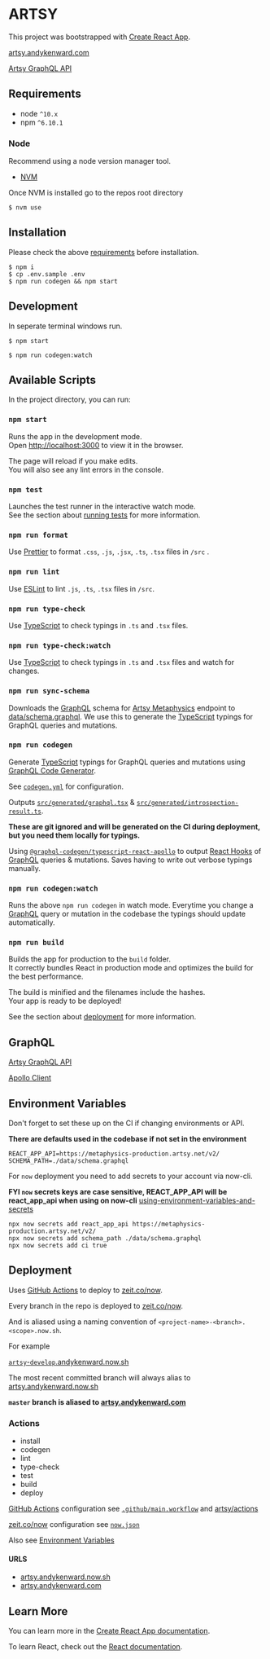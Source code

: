 # ARTSY

This project was bootstrapped with [Create React App](https://github.com/facebook/create-react-app).

[artsy.andykenward.com](https://artsy.andykenward.com)

[Artsy GraphQL API]

## Requirements

- node `^10.x`
- npm `^6.10.1`

### Node

Recommend using a node version manager tool.

- [NVM](https://github.com/creationix/nvm#install-script)

Once NVM is installed go to the repos root directory

```
$ nvm use
```

## Installation

Please check the above [requirements](#Requirements) before installation.

```
$ npm i
$ cp .env.sample .env
$ npm run codegen && npm start
```

## Development

In seperate terminal windows run.

```
$ npm start
```

```
$ npm run codegen:watch
```

## Available Scripts

In the project directory, you can run:

### `npm start`

Runs the app in the development mode.<br>
Open [http://localhost:3000](http://localhost:3000) to view it in the browser.

The page will reload if you make edits.<br>
You will also see any lint errors in the console.

### `npm test`

Launches the test runner in the interactive watch mode.<br>
See the section about [running tests](https://facebook.github.io/create-react-app/docs/running-tests) for more information.

### `npm run format`

Use [Prettier] to format `.css`, `.js`, `.jsx`, `.ts`, `.tsx` files in `/src` .

### `npm run lint`

Use [ESLint] to lint `.js`, `.ts`, `.tsx` files in `/src`.

### `npm run type-check`

Use [TypeScript] to check typings in `.ts` and `.tsx` files.

### `npm run type-check:watch`

Use [TypeScript] to check typings in `.ts` and `.tsx` files and watch for changes.

### `npm run sync-schema`

Downloads the [GraphQL] schema for [Artsy Metaphysics] endpoint to [data/schema.graphql]. We use this to generate the [TypeScript] typings for GraphQL queries and mutations.

### `npm run codegen`

Generate [TypeScript] typings for GraphQL queries and mutations using [GraphQL Code Generator].

See [`codegen.yml`] for configuration.

Outputs [`src/generated/graphql.tsx`] & [`src/generated/introspection-result.ts`].

**These are git ignored and will be generated on the CI during deployment, but you need them locally for typings.**

Using [`@graphql-codegen/typescript-react-apollo`] to output [React Hooks] of [GraphQL] queries & mutations. Saves having to write out verbose typings manually.

### `npm run codegen:watch`

Runs the above `npm run codegen` in watch mode. Everytime you change a [GraphQL] query or mutation in the codebase the typings should update automatically.

### `npm run build`

Builds the app for production to the `build` folder.<br>
It correctly bundles React in production mode and optimizes the build for the best performance.

The build is minified and the filenames include the hashes.<br>
Your app is ready to be deployed!

See the section about [deployment](#Deployment) for more information.

## GraphQL

[Artsy GraphQL API]

[Apollo Client]

## Environment Variables

Don't forget to set these up on the CI if changing environments or API.

**There are defaults used in the codebase if not set in the environment**

```
REACT_APP_API=https://metaphysics-production.artsy.net/v2/
SCHEMA_PATH=./data/schema.graphql
```

For `now` deployment you need to add secrets to your account via now-cli.

**FYI `now` secrets keys are case sensitive, REACT_APP_API will be react_app_api when using on now-cli**
[using-environment-variables-and-secrets](https://zeit.co/docs/v2/build-step#using-environment-variables-and-secrets)

```
npx now secrets add react_app_api https://metaphysics-production.artsy.net/v2/
npx now secrets add schema_path ./data/schema.graphql
npx now secrets add ci true
```

## Deployment

Uses [GitHub Actions] to deploy to [zeit.co/now].

Every branch in the repo is deployed to [zeit.co/now].

And is aliased using a naming convention of `<project-name>-<branch>.<scope>.now.sh`.

For example

[`artsy`-`develop`.andykenward.now.sh](https://artsy-develop.andykenward.now.sh)

The most recent committed branch will always alias to [artsy.andykenward.now.sh](https://artsy.andykenward.now.sh)

**`master` branch is aliased to [artsy.andykenward.com](https://artsy.andykenward.com)**

### Actions

- install
- codegen
- lint
- type-check
- test
- build
- deploy

[GitHub Actions] configuration see [`.github/main.workflow`] and [artsy/actions]

[zeit.co/now] configuration see [`now.json`]

Also see [Environment Variables](#environment-variables)

#### URLS

- [artsy.andykenward.now.sh](https://artsy.andykenward.now.sh)
- [artsy.andykenward.com](https://artsy.andykenward.com)

## Learn More

You can learn more in the [Create React App documentation](https://facebook.github.io/create-react-app/docs/getting-started).

To learn React, check out the [React documentation](https://reactjs.org/).

[prettier]: https://prettier.io
[eslint]: https://eslint.org
[artsy metaphysics]: https://github.com/artsy/metaphysics
[graphql]: https://graphql.org
[data/schema.graphql]: ./data/schema.graphql
[typescript]: https://www.typescriptlang.org
[graphql code generator]: https://graphql-code-generator.com
[`codegen.yml`]: ./codegen.yml
[`@graphql-codegen/typescript-react-apollo`]: https://graphql-code-generator.com/docs/plugins/typescript-react-apollo
[react hooks]: https://reactjs.org/docs/hooks-intro.html
[`.github/main.workflow`]: .github/main.workflow
[github actions]: https://github.com/features/actions
[artsy/actions]: https://github.com/andykenward/artsy/actions
[`now.json`]: ./now.json
[artsy graphql api]: https://metaphysics-production.artsy.net/v2/
[apollo client]: https://www.apollographql.com
[`src/generated/introspection-result.ts`]: ./src/generated/introspection-result.ts
[`src/generated/graphql.tsx`]: ./src/generated/graphql.tsx
[zeit.co/now]: https://zeit.co/now

